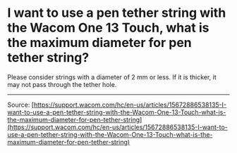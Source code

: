 # I want to use a pen tether string with the Wacom One 13 Touch, what is the maximum diameter for pen tether string?

Please consider strings with a diameter of 2 mm or less. If it is thicker, it may not pass through the tether hole.

---
Source: [https://support.wacom.com/hc/en-us/articles/15672886538135-I-want-to-use-a-pen-tether-string-with-the-Wacom-One-13-Touch-what-is-the-maximum-diameter-for-pen-tether-string](https://support.wacom.com/hc/en-us/articles/15672886538135-I-want-to-use-a-pen-tether-string-with-the-Wacom-One-13-Touch-what-is-the-maximum-diameter-for-pen-tether-string)
